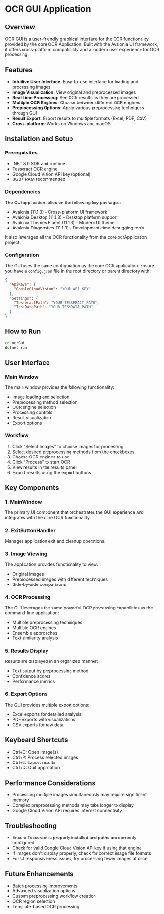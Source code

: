 # OCR GUI Application

## Overview
OCR GUI is a user-friendly graphical interface for the OCR functionality provided by the core OCR Application. Built with the Avalonia UI framework, it offers cross-platform compatibility and a modern user experience for OCR processing.

## Features
- **Intuitive User Interface**: Easy-to-use interface for loading and processing images
- **Image Visualization**: View original and preprocessed images
- **Real-time Processing**: See OCR results as they are processed
- **Multiple OCR Engines**: Choose between different OCR engines
- **Preprocessing Options**: Apply various preprocessing techniques through GUI
- **Result Export**: Export results to multiple formats (Excel, PDF, CSV)
- **Cross-platform**: Works on Windows and macOS

## Installation and Setup

### Prerequisites
- .NET 8.0 SDK and runtime
- Tesseract OCR engine
- Google Cloud Vision API key (optional)
- 8GB+ RAM recommended

### Dependencies
The GUI application relies on the following key packages:
- Avalonia (11.1.3) - Cross-platform UI framework
- Avalonia.Desktop (11.1.3) - Desktop platform support
- Avalonia.Themes.Fluent (11.1.3) - Modern UI theme
- Avalonia.Diagnostics (11.1.3) - Development-time debugging tools

It also leverages all the OCR functionality from the core ocrApplication project.

### Configuration
The GUI uses the same configuration as the core OCR application. Ensure you have a `config.json` file in the root directory or parent directory with:
```json
{
  "ApiKeys": {
    "GoogleCloudVision": "YOUR_API_KEY"
  },
  "Settings": {
    "TesseractPath": "YOUR_TESSERACT_PATH",
    "TessDataPath": "YOUR_TESSDATA_PATH"
  }
}
```

## How to Run

```bash
cd ocrGui
dotnet run
```

## User Interface

### Main Window
The main window provides the following functionality:
- Image loading and selection
- Preprocessing method selection
- OCR engine selection
- Processing controls
- Result visualization
- Export options

### Workflow
1. Click "Select Images" to choose images for processing
2. Select desired preprocessing methods from the checkboxes
3. Choose OCR engines to use
4. Click "Process" to start OCR
5. View results in the results panel
6. Export results using the export buttons

## Key Components

### 1. MainWindow
The primary UI component that orchestrates the GUI experience and integrates with the core OCR functionality.

### 2. ExitButtonHandler
Manages application exit and cleanup operations.

### 3. Image Viewing
The application provides functionality to view:
- Original images
- Preprocessed images with different techniques
- Side-by-side comparisons

### 4. OCR Processing
The GUI leverages the same powerful OCR processing capabilities as the command-line application:
- Multiple preprocessing techniques
- Multiple OCR engines
- Ensemble approaches
- Text similarity analysis

### 5. Results Display
Results are displayed in an organized manner:
- Text output by preprocessing method
- Confidence scores
- Performance metrics

### 6. Export Options
The GUI provides multiple export options:
- Excel exports for detailed analysis
- PDF exports with visualizations
- CSV exports for raw data

## Keyboard Shortcuts
- Ctrl+O: Open image(s)
- Ctrl+P: Process selected images
- Ctrl+E: Export results
- Ctrl+Q: Quit application

## Performance Considerations
- Processing multiple images simultaneously may require significant memory
- Complex preprocessing methods may take longer to display
- Google Cloud Vision API requires internet connectivity

## Troubleshooting
- Ensure Tesseract is properly installed and paths are correctly configured
- Check for valid Google Cloud Vision API key if using that engine
- If images don't display properly, check for correct image file formats
- For UI responsiveness issues, try processing fewer images at once

## Future Enhancements
- Batch processing improvements
- Advanced visualization options
- Custom preprocessing workflow creation
- OCR region selection
- Template-based OCR processing 